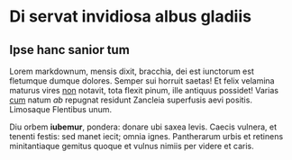 # Di servat invidiosa albus gladiis

## Ipse hanc sanior tum

Lorem markdownum, mensis dixit, bracchia, dei est iunctorum est fletumque dumque
dolores. Semper sui horruit saetas! Et felix velamina maturus vires
[non](http://calentibus-post.io/laceri.html) notavit, tota flexit pinum, ille
antiquus possidet! Varias [cum](http://www.telamone-quanta.net/dicere) natum
*ab* repugnat residunt Zancleia superfusis aevi positis. Limosaque Flentibus
unum.

Diu orbem **iubemur**, pondera: donare ubi saxea levis. Caecis vulnera, et
tenenti festis: sed manet iecit; omnia ignes. Pantherarum urbis et retinens
minitantiaque gemitus quoque et vulnus nimiis per videre et caris.
